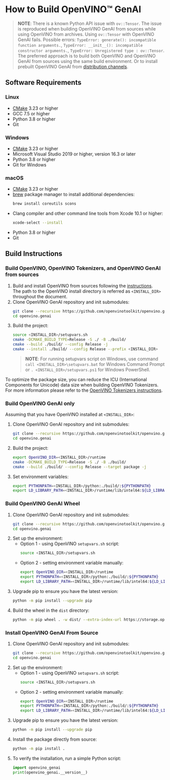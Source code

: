# How to Build OpenVINO™ GenAI

> **NOTE**: There is a known Python API issue with `ov::Tensor`. The issue is reproduced when building OpenVINO GenAI from sources while using OpenVINO from archives. Using `ov::Tensor` with OpenVINO GenAI fails. Possible errors: `TypeError: generate(): incompatible function arguments.`, `TypeError: __init__(): incompatible constructor arguments.`, `TypeError: Unregistered type : ov::Tensor`.
The preferred approach is to build both OpenVINO and OpenVINO GenAI from sources using the same build environment. Or to install prebuilt OpenVINO GenAI from [distribution channels](https://docs.openvino.ai/2024/get-started/install-openvino.html).

## Software Requirements

### Linux

- [CMake](https://cmake.org/download/) 3.23 or higher
- GCC 7.5 or higher
- Python 3.8 or higher
- Git

### Windows

- [CMake](https://cmake.org/download/) 3.23 or higher
- Microsoft Visual Studio 2019 or higher, version 16.3 or later
- Python 3.8 or higher
- Git for Windows

### macOS

- [CMake](https://cmake.org/download/) 3.23 or higher
- [brew](https://brew.sh/) package manager to install additional dependencies:
    ```sh
    brew install coreutils scons
    ```
- Clang compiler and other command line tools from Xcode 10.1 or higher:
    ```sh
    xcode-select --install
    ```
- Python 3.8 or higher
- Git


## Build Instructions

### Build OpenVINO, OpenVINO Tokenizers, and OpenVINO GenAI from sources

1. Build and install OpenVINO from sources following the [instructions](https://github.com/openvinotoolkit/openvino/wiki#how-to-build).  
The path to the OpenVINO install directory is referred as `<INSTALL_DIR>` throughout the document.
2. Clone OpenVINO GenAI repository and init submodules:
    ```sh
    git clone --recursive https://github.com/openvinotoolkit/openvino.genai.git
    cd openvino.genai
    ```
3. Build the project:
    ```sh
    source <INSTALL_DIR>/setupvars.sh
    cmake -DCMAKE_BUILD_TYPE=Release -S ./ -B ./build/
    cmake --build ./build/ --config Release -j
    cmake --install ./build/ --config Release --prefix <INSTALL_DIR>
    ```
    > **NOTE**: For running setupvars script on Windows, use command `call <INSTALL_DIR>\setupvars.bat` for Windows Command Prompt or `. <INSTALL_DIR>/setupvars.ps1` for Windows PowerShell.

To optimize the package size, you can reduce the ICU (International Components for Unicode) data size when building OpenVINO Tokenizers.
For more information please refer to the [OpenVINO Tokenizers instructions](https://github.com/openvinotoolkit/openvino_tokenizers?tab=readme-ov-file#reducing-the-icu-data-size).

### Build OpenVINO GenAI only

Assuming that you have OpenVINO installed at `<INSTALL_DIR>`:

1. Clone OpenVINO GenAI repository and init submodules:
    ```sh
    git clone --recursive https://github.com/openvinotoolkit/openvino.genai.git
    cd openvino.genai
    ```
2. Build the project:
    ```sh
    export OpenVINO_DIR=<INSTALL_DIR>/runtime
    cmake -DCMAKE_BUILD_TYPE=Release -S ./ -B ./build/
    cmake --build ./build/ --config Release --target package -j
    ```
3. Set environment variables:
    ```sh
    export PYTHONPATH=<INSTALL_DIR>/python:./build/:${PYTHONPATH}
    export LD_LIBRARY_PATH=<INSTALL_DIR>/runtime/lib/intel64:${LD_LIBRARY_PATH}
    ```

### Build OpenVINO GenAI Wheel

1. Clone OpenVINO GenAI repository and init submodules:
    ```sh
    git clone --recursive https://github.com/openvinotoolkit/openvino.genai.git
    cd openvino.genai
    ```
2. Set up the environment:
    - Option 1 - using OpenVINO `setupvars.sh` script:
        ```sh
        source <INSTALL_DIR>/setupvars.sh
        ```
    - Option 2 - setting environment variable manually:
        ```sh
        export OpenVINO_DIR=<INSTALL_DIR>/runtime
        export PYTHONPATH=<INSTALL_DIR>/python:./build/:${PYTHONPATH}
        export LD_LIBRARY_PATH=<INSTALL_DIR>/runtime/lib/intel64:${LD_LIBRARY_PATH}
        ```
3. Upgrade pip to ensure you have the latest version:
    ```sh
    python -m pip install --upgrade pip
    ```
4. Build the wheel in the `dist` directory:
    ```sh
    python -m pip wheel . -w dist/ --extra-index-url https://storage.openvinotoolkit.org/simple/wheels/pre-release
    ```

### Install OpenVINO GenAI From Source

1. Clone OpenVINO GenAI repository and init submodules:
    ```sh
    git clone --recursive https://github.com/openvinotoolkit/openvino.genai.git
    cd openvino.genai
    ```
2. Set up the environment:
    - Option 1 - using OpenVINO `setupvars.sh` script:
        ```sh
        source <INSTALL_DIR>/setupvars.sh
        ```
    - Option 2 - setting environment variable manually:
        ```sh
        export OpenVINO_DIR=<INSTALL_DIR>/runtime
        export PYTHONPATH=<INSTALL_DIR>/python:./build/:${PYTHONPATH}
        export LD_LIBRARY_PATH=<INSTALL_DIR>/runtime/lib/intel64:${LD_LIBRARY_PATH}
        ```
3. Upgrade pip to ensure you have the latest version:
    ```sh
    python -m pip install --upgrade pip
    ```
4. Install the package directly from source:
    ```sh
    python -m pip install .
    ```
5. To verify the installation, run a simple Python script:
    ```python
    import openvino_genai
    print(openvino_genai.__version__)
    ```
